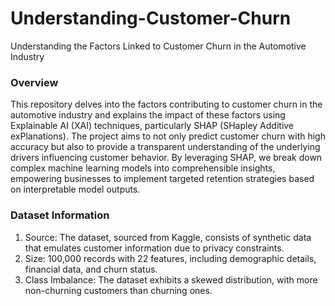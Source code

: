 # Understanding-Customer-Churn
Understanding the Factors Linked to Customer Churn in the Automotive Industry
### Overview

This repository delves into the factors contributing to customer churn in the automotive industry and explains the impact of these factors using Explainable AI (XAI) techniques, particularly SHAP (SHapley Additive exPlanations). The project aims to not only predict customer churn with high accuracy but also to provide a transparent understanding of the underlying drivers influencing customer behavior. By leveraging SHAP, we break down complex machine learning models into comprehensible insights, empowering businesses to implement targeted retention strategies based on interpretable model outputs.

### Dataset Information

1) Source: The dataset, sourced from Kaggle, consists of synthetic data that emulates customer information due to privacy constraints.
2) Size: 100,000 records with 22 features, including demographic details, financial data, and churn status.
3) Class Imbalance: The dataset exhibits a skewed distribution, with more non-churning customers than churning ones.
